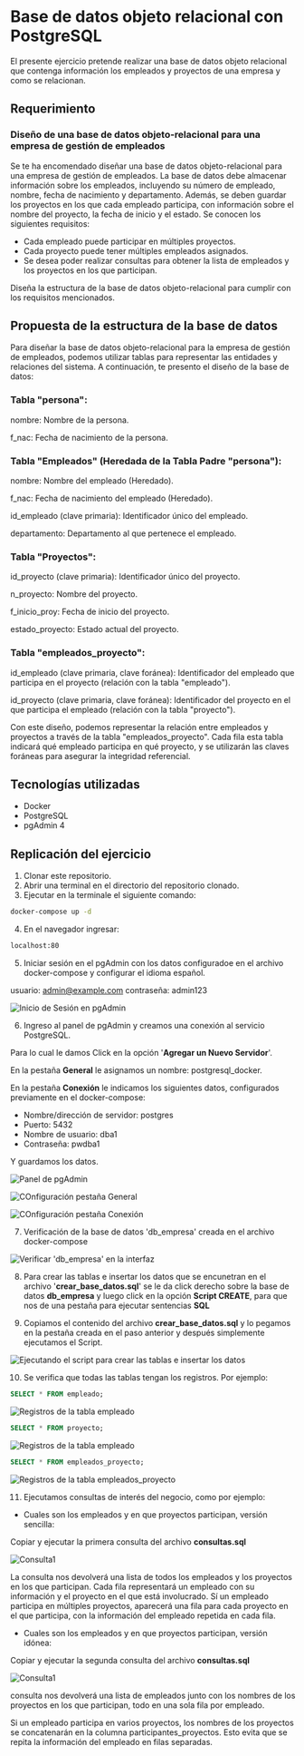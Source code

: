 # Base de datos objeto relacional con PostgreSQL

El presente ejercicio pretende realizar una base de datos objeto relacional que contenga información los empleados y proyectos de una empresa y como se relacionan.

## Requerimiento

### Diseño de una base de datos objeto-relacional para una empresa de gestión de empleados

Se te ha encomendado diseñar una base de datos objeto-relacional para una empresa de gestión de empleados. La base de datos debe almacenar información sobre los empleados, incluyendo su número de empleado, nombre, fecha de nacimiento y departamento. Además, se deben guardar los proyectos en los que cada empleado participa, con información sobre el nombre del proyecto, la fecha de inicio y el estado. Se conocen los siguientes requisitos:

- Cada empleado puede participar en múltiples proyectos.
- Cada proyecto puede tener múltiples empleados asignados.
- Se desea poder realizar consultas para obtener la lista de empleados y los proyectos en los que participan.

Diseña la estructura de la base de datos objeto-relacional para cumplir con los requisitos mencionados.

## Propuesta de la estructura de la base de datos

Para diseñar la base de datos objeto-relacional para la empresa de gestión de empleados, podemos utilizar tablas para representar las entidades y relaciones del sistema. A continuación, te presento el diseño de la base de datos:

### Tabla "persona":
nombre: Nombre de la persona.

f_nac: Fecha de nacimiento de la persona.

### Tabla "Empleados" (Heredada de la Tabla Padre "persona"):

nombre: Nombre del empleado (Heredado).

f_nac: Fecha de nacimiento del empleado (Heredado).

id_empleado (clave primaria): Identificador único del empleado.

departamento: Departamento al que pertenece el empleado.

### Tabla "Proyectos":

id_proyecto (clave primaria): Identificador único del proyecto.

n_proyecto: Nombre del proyecto.

f_inicio_proy: Fecha de inicio del proyecto.

estado_proyecto: Estado actual del proyecto.

### Tabla "empleados_proyecto":

id_empleado (clave primaria, clave foránea): Identificador del empleado que participa en el proyecto (relación con la tabla "empleado").

id_proyecto (clave primaria, clave foránea): Identificador del proyecto en el que participa el empleado (relación con la tabla "proyecto").

Con este diseño, podemos representar la relación entre empleados y proyectos a través de la tabla "empleados_proyecto". Cada fila esta tabla indicará qué empleado participa en qué proyecto, y se utilizarán las claves foráneas para asegurar la integridad referencial.

## Tecnologías utilizadas

- Docker
- PostgreSQL
- pgAdmin 4

## Replicación del ejercicio

1. Clonar este repositorio.
2. Abrir una terminal en el directorio del repositorio clonado.
3. Ejecutar en la terminale el siguiente comando: 

```bash
docker-compose up -d
```

4. En el navegador ingresar:

```bash
localhost:80
```

5. Iniciar sesión en el pgAdmin con los datos configuradoe en el archivo docker-compose y configurar el idioma español. 

usuario: admin@example.com
contraseña: admin123

![Inicio de Sesión en pgAdmin](images/inicio_sesion_pgadmin.png)

6. Ingreso al panel de pgAdmin y creamos una conexión al servicio PostgreSQL.

Para lo cual le damos Click en la opción '**Agregar un Nuevo Servidor**'.

En la pestaña **General** le asignamos un nombre: postgresql_docker.

En la pestaña **Conexión** le indicamos los siguientes datos, configurados previamente en el docker-compose:

- Nombre/dirección de servidor: postgres
- Puerto: 5432
- Nombre de usuario: dba1
- Contraseña: pwdba1

Y guardamos los datos.

![Panel de pgAdmin](images/panel_pgadmin.png)

![COnfiguración pestaña General](images/agregar_servidor_p1.png)

![COnfiguración pestaña Conexión](images/agregar_servidor_p2.png)

7. Verificación de la base de datos 'db_empresa' creada en el archivo docker-compose

![Verificar 'db_empresa' en la interfaz](images/interfaz_base_de_datos.png)

8. Para crear las tablas e insertar los datos que se encunetran en el archivo '**crear_base_datos.sql**' se le da click derecho sobre la base de datos **db_empresa** y luego click en la opción **Script CREATE**, para que nos de una pestaña para ejecutar sentencias **SQL**

9. Copiamos el contenido del archivo **crear_base_datos.sql** y lo pegamos en la pestaña creada en el paso anterior y después simplemente ejecutamos el Script.

![Ejecutando el script para crear las tablas e insertar los datos](images/creando_tablas_e_insertando_datos.png)

10. Se verifica que todas las tablas tengan los registros. Por ejemplo:

```sql
SELECT * FROM empleado;
```
![Registros de la tabla empleado](images/consulta_datos_tabla_empleado.png)

```sql
SELECT * FROM proyecto;
```
![Registros de la tabla empleado](images/consulta_datos_tabla_proyecto.png)

```sql
SELECT * FROM empleados_proyecto;
```
![Registros de la tabla empleados_proyecto](images/consulta_datos_tabla_empleados_proyecto.png)

11. Ejecutamos consultas de interés del negocio, como por ejemplo:

- Cuales son los empleados y en que proyectos participan, versión sencilla:

Copiar y ejecutar la primera consulta del archivo **consultas.sql**

![Consulta1](images/consulta1_empleados_y_proyectos.png)

La consulta nos devolverá una lista de todos los empleados y los proyectos en los que participan. 
Cada fila representará un empleado con su información y el proyecto en el que está involucrado. 
Sí un empleado participa en múltiples proyectos, aparecerá una fila para cada proyecto en el que 
participa, con la información del empleado repetida en cada fila.

- Cuales son los empleados y en que proyectos participan, versión idónea:

Copiar y ejecutar la segunda consulta del archivo **consultas.sql**

![Consulta1](images/consulta2_proyectos_por_empleado.png)

consulta nos devolverá una lista de empleados junto con los nombres de los proyectos 
en los que participan, todo en una sola fila por empleado. 

Si un empleado participa en varios proyectos, los nombres de los proyectos se concatenarán 
en la columna participantes_proyectos. Esto evita que se repita la información del empleado en 
filas separadas.